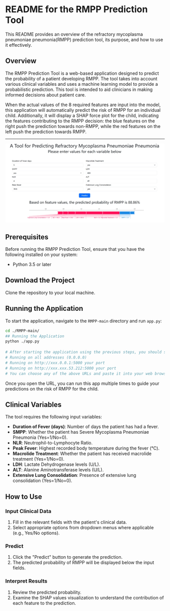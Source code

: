 # README for the RMPP Prediction Tool

This README provides an overview of the refractory mycoplasma pneumoniae pneumonia(RMPP) prediction tool, its purpose, and how to use it effectively.

## Overview

The RMPP Prediction Tool is a web-based application designed to predict the probability of a patient developing RMPP. The tool takes into account various clinical variables and uses a machine learning model to provide a probabilistic prediction. This tool is intended to aid clinicians in making informed decisions about patient care.

When the actual values of the 8 required features are input into the model, this application will automatically predict the risk of RMPP for an individual child. Additionally, it will display a SHAP force plot for the child, indicating the features contributing to the RMPP decision: the blue features on the right push the prediction towards non-RMPP, while the red features on the left push the prediction towards RMPP.

---
![image text](https://github.com/yuhan-coder/RMPP/blob/main/static/IMG1.png)


## Prerequisites

Before running the RMPP Prediction Tool, ensure that you have the following installed on your system:
- Python 3.5 or later

## Download the Project

Clone the repository to your local machine.

## Running the Application

To start the application, navigate to the `RMPP-main` directory and run `app.py`:

```bash
cd ./RMPP-main/
## Running the Application
python ./app.py

# After starting the application using the previous steps, you should see output similar to:
# Running on all addresses (0.0.0.0)
# Running on http://xxx.0.0.1:5000 your port
# Running on http://xxx.xxx.53.212:5000 your port
# You can choose any of the above URLs and paste it into your web browser to access the RMPP Prediction Tool.

```
Once you open the URL, you can run this app multiple times to guide your predictions on the risk of RMPP for the child.


## Clinical Variables

The tool requires the following input variables:

- **Duration of Fever (days)**: Number of days the patient has had a fever.
- **SMPP**: Whether the patient has Severe Mycoplasma Pneumoniae Pneumonia (Yes=1/No=0).
- **NLR**: Neutrophil-to-Lymphocyte Ratio.
- **Peak Fever**: Highest recorded body temperature during the fever (℃).
- **Macrolide Treatment**: Whether the patient has received macrolide treatment (Yes=1/No=0).
- **LDH**: Lactate Dehydrogenase levels (U/L).
- **ALT**: Alanine Aminotransferase levels (U/L).
- **Extensive Lung Consolidation**: Presence of extensive lung consolidation (Yes=1/No=0).

## How to Use

### Input Clinical Data

1. Fill in the relevant fields with the patient's clinical data.
2. Select appropriate options from dropdown menus where applicable (e.g., Yes/No options).

### Predict

1. Click the "Predict" button to generate the prediction.
2. The predicted probability of RMPP will be displayed below the input fields.

### Interpret Results

1. Review the predicted probability.
2. Examine the SHAP values visualization to understand the contribution of each feature to the prediction.


